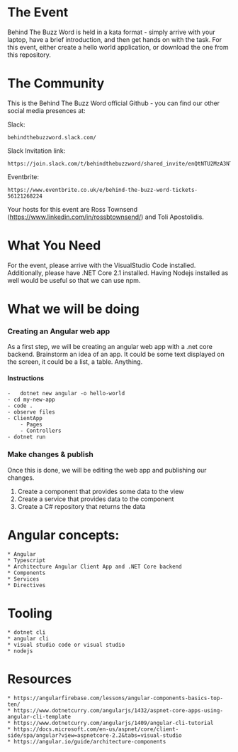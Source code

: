 # The Event
Behind The Buzz Word is held in a kata format - simply arrive with your laptop, have a brief introduction, and then get hands on with the task.
For this event, either create a hello world application, or download the one from this repository.

# The Community
This is the Behind The Buzz Word official Github - you can find our other social media presences at:

Slack:
```
behindthebuzzword.slack.com/
```
Slack Invitation link:
```
https://join.slack.com/t/behindthebuzzword/shared_invite/enQtNTU2MzA3NTUwMTE5LTQwMjY2Y2YxZGM5YTA0ODkyN2MzYTYwZTc0ZTkzZTM2ZWZkNzQxM2JlZDZlZTg0NDZiYTRkZTBlMDNlODljMWQ)
```

Eventbrite:
```
https://www.eventbrite.co.uk/e/behind-the-buzz-word-tickets-56121268224
```
Your hosts for this event are Ross Townsend (https://www.linkedin.com/in/rossbtownsend/) and Toli Apostolidis.

# What You Need
For the event, please arrive with the VisualStudio Code installed. Additionally, please have .NET Core 2.1 installed. Having Nodejs installed as well would be useful so that we can use npm.


# What we will be doing

### Creating an Angular web app

As a first step, we will be creating an angular web app with a .net core backend. Brainstorm an idea of an app. It could be some text displayed on the screen, it could be a list, a table. Anything.

#### Instructions

	-   dotnet new angular -o hello-world
	- cd my-new-app
	- code .
	- observe files
	- ClientApp
		- Pages
		- Controllers
	- dotnet run



### Make changes & publish

Once this is done, we will be editing the web app and publishing our changes. 

1. Create a component that provides some data to the view
2. Create a service that provides data to the component
3. Create a C# repository that returns the data


# Angular concepts:

	* Angular
	* Typescript
	* Architecture Angular Client App and .NET Core backend
	* Components
	* Services
  	* Directives

# Tooling

	* dotnet cli
	* angular cli
	* visual studio code or visual studio
	* nodejs

# Resources


	* https://angularfirebase.com/lessons/angular-components-basics-top-ten/
	* https://www.dotnetcurry.com/angularjs/1432/aspnet-core-apps-using-angular-cli-template
	* https://www.dotnetcurry.com/angularjs/1409/angular-cli-tutorial
	* https://docs.microsoft.com/en-us/aspnet/core/client-side/spa/angular?view=aspnetcore-2.2&tabs=visual-studio
	* https://angular.io/guide/architecture-components

